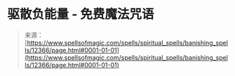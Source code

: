 <!--yml

category: 未分类

date: 2024-06-12 18:50:02

-->

# 驱散负能量 - 免费魔法咒语

> 来源：[https://www.spellsofmagic.com/spells/spiritual_spells/banishing_spells/12366/page.html#0001-01-01](https://www.spellsofmagic.com/spells/spiritual_spells/banishing_spells/12366/page.html#0001-01-01)
